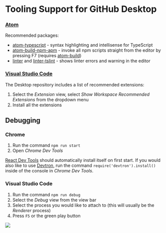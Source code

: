# Tooling Support for GitHub Desktop

### [Atom](https://atom.io/)

Recommended packages:

* [atom-typescript](https://atom.io/packages/atom-typescript) - syntax
  highlighting and intellisense for TypeScript
* [atom-build-npm-apm](https://atom.io/packages/build-npm-apm) - invoke
  all npm scripts straight from the editor by pressing F7 (requires
  [atom-build](https://atom.io/packages/build))
* [linter](https://atom.io/packages/linter) and
  [linter-tslint](https://atom.io/packages/linter-tslint) - shows linter errors and warning in the editor

### [Visual Studio Code](https://code.visualstudio.com/)

The Desktop repository includes a list of recommended extensions:

1. Select the _Extension_ view, select *Show Workspace Recommended Extensions* from the dropdown menu
2. Install all the extensions

## Debugging

### Chrome

1. Run the command `npm run start`
2. Open _Chrome Dev Tools_

[React Dev Tools](https://chrome.google.com/webstore/detail/react-developer-tools/fmkadmapgofadopljbjfkapdkoienihi?hl=en) should automatically install itself on first start. If you would also like to use [Devtron](http://electron.atom.io/devtron/), run the command `require('devtron').install()` inside of the console in _Chrome Dev Tools_.

### Visual Studio Code

1. Run the command `npm run debug`
2. Select the _Debug_ view from the view bar
3. Select the process you would like to attach to (this will usually be the _Renderer_ process)
4. Press `F5` or the green play button

![](https://cloud.githubusercontent.com/assets/1715082/22712204/90ca44fa-ed49-11e6-9110-ffa9c1d4f752.jpg)


